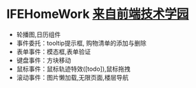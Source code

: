 # IFEHomeWork [来自前端技术学园](http://ife.baidu.com/)

- 轮播图,日历组件
- 事件委托：tooltip提示框, 购物清单的添加与删除
- 表单事件：模态框,表单验证
- 键盘事件：方块移动
- 鼠标事件：鼠标轨迹特效([todo]),鼠标拖拽
- 滚动事件：图片懒加载,无限页面,楼层导航